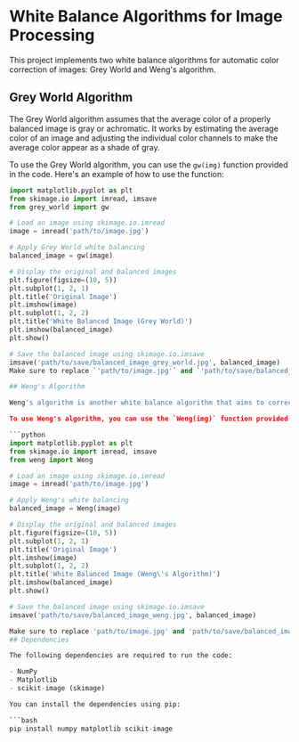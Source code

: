 # White Balance Algorithms for Image Processing

This project implements two white balance algorithms for automatic color correction of images: Grey World and Weng's algorithm.

## Grey World Algorithm

The Grey World algorithm assumes that the average color of a properly balanced image is gray or achromatic. It works by estimating the average color of an image and adjusting the individual color channels to make the average color appear as a shade of gray.

To use the Grey World algorithm, you can use the `gw(img)` function provided in the code. Here's an example of how to use the function:

```python
import matplotlib.pyplot as plt
from skimage.io import imread, imsave
from grey_world import gw

# Load an image using skimage.io.imread
image = imread('path/to/image.jpg')

# Apply Grey World white balancing
balanced_image = gw(image)

# Display the original and balanced images
plt.figure(figsize=(10, 5))
plt.subplot(1, 2, 1)
plt.title('Original Image')
plt.imshow(image)
plt.subplot(1, 2, 2)
plt.title('White Balanced Image (Grey World)')
plt.imshow(balanced_image)
plt.show()

# Save the balanced image using skimage.io.imsave
imsave('path/to/save/balanced_image_grey_world.jpg', balanced_image)
Make sure to replace `'path/to/image.jpg'` and `'path/to/save/balanced_image_grey_world.jpg'` with the appropriate file paths.

## Weng's Algorithm

Weng's algorithm is another white balance algorithm that aims to correct color casts in images. It classifies near-white pixels based on the average absolute differences of the chrominance components (Cb and Cr) from their mean values. It then adjusts the color channels of the identified near-white pixels.

To use Weng's algorithm, you can use the `Weng(img)` function provided in the code. Here's an example of how to use the function:

```python
import matplotlib.pyplot as plt
from skimage.io import imread, imsave
from weng import Weng

# Load an image using skimage.io.imread
image = imread('path/to/image.jpg')

# Apply Weng's white balancing
balanced_image = Weng(image)

# Display the original and balanced images
plt.figure(figsize=(10, 5))
plt.subplot(1, 2, 1)
plt.title('Original Image')
plt.imshow(image)
plt.subplot(1, 2, 2)
plt.title('White Balanced Image (Weng\'s Algorithm)')
plt.imshow(balanced_image)
plt.show()

# Save the balanced image using skimage.io.imsave
imsave('path/to/save/balanced_image_weng.jpg', balanced_image)

Make sure to replace 'path/to/image.jpg' and 'path/to/save/balanced_image_weng.jpg' with the appropriate file paths.
## Dependencies

The following dependencies are required to run the code:

- NumPy
- Matplotlib
- scikit-image (skimage)

You can install the dependencies using pip:

```bash
pip install numpy matplotlib scikit-image
